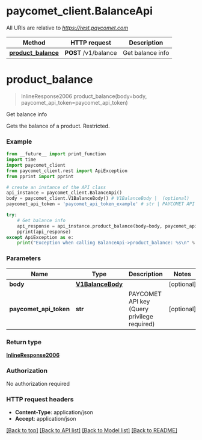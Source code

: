 # paycomet_client.BalanceApi

All URIs are relative to *https://rest.paycomet.com*

Method | HTTP request | Description
------------- | ------------- | -------------
[**product_balance**](BalanceApi.md#product_balance) | **POST** /v1/balance | Get balance info

# **product_balance**
> InlineResponse2006 product_balance(body=body, paycomet_api_token=paycomet_api_token)

Get balance info

Gets the balance of a product. Restricted.

### Example
```python
from __future__ import print_function
import time
import paycomet_client
from paycomet_client.rest import ApiException
from pprint import pprint

# create an instance of the API class
api_instance = paycomet_client.BalanceApi()
body = paycomet_client.V1BalanceBody() # V1BalanceBody |  (optional)
paycomet_api_token = 'paycomet_api_token_example' # str | PAYCOMET API key (Query privilege required) (optional)

try:
    # Get balance info
    api_response = api_instance.product_balance(body=body, paycomet_api_token=paycomet_api_token)
    pprint(api_response)
except ApiException as e:
    print("Exception when calling BalanceApi->product_balance: %s\n" % e)
```

### Parameters

Name | Type | Description  | Notes
------------- | ------------- | ------------- | -------------
 **body** | [**V1BalanceBody**](V1BalanceBody.md)|  | [optional] 
 **paycomet_api_token** | **str**| PAYCOMET API key (Query privilege required) | [optional] 

### Return type

[**InlineResponse2006**](InlineResponse2006.md)

### Authorization

No authorization required

### HTTP request headers

 - **Content-Type**: application/json
 - **Accept**: application/json

[[Back to top]](#) [[Back to API list]](../README.md#documentation-for-api-endpoints) [[Back to Model list]](../README.md#documentation-for-models) [[Back to README]](../README.md)

